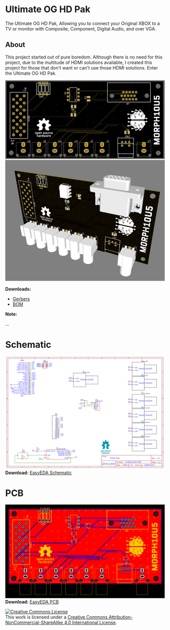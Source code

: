 # Ultimate OG HD Pak
The Ultimate OG HD Pak, Allowing you to connect your Original XBOX to a TV or monitor with Composite, Component, Digital Audio, and over VGA.

## About
This project started out of pure boredom. Although there is no need for this project, due to the multitude of HDMI solutions available,
I created this project for those that don't want or can't use those HDMI solutions. Enter the Ultimate OG HD Pak.

![Bare PCB](/images/Bare.PNG) ![3D PCB](/images/3D.PNG)

**Downloads:**
* [Gerbers](http://github.com/M0RPH10U5/ultimate-og-hd-pak/Gerber_OGHD-Pak_2020-07-15_14-35-15.zip)
* [BOM](http://github.com/M0RPH10U5/ultimate-og-hd-pak/BOM.csv)

**Note:**

...

# Schematic
![Schematic Image](/images/OGHDPakSchematic.png)
**Download:**
[EasyEDA Schematic](http://github.com/M0RPH10U5/ultimate-og-hd-pak/Files/Schematic.json)

# PCB
![PCB Image](/images/PCB.png)
**Download:**
[EasyEDA PCB](http://gitbub.com/M0RPH10U5/ultimate-og-hd-pak/Files/PCB.json)

<a rel="license" href="http://creativecommons.org/licenses/by-nc-sa/4.0/"><img alt="Creative Commons License" style="border-width:0" src="https://i.creativecommons.org/l/by-nc-sa/4.0/88x31.png" /></a><br />This work is licensed under a <a rel="license" href="http://creativecommons.org/licenses/by-nc-sa/4.0/">Creative Commons Attribution-NonCommercial-ShareAlike 4.0 International License</a>.
